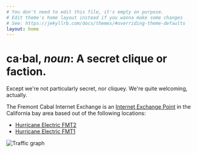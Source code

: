 ```yaml
---
# You don't need to edit this file, it's empty on purpose.
# Edit theme's home layout instead if you wanna make some changes
# See: https://jekyllrb.com/docs/themes/#overriding-theme-defaults
layout: home
---
```

# ca·bal, _noun_: A secret clique or faction.

Except we're not particularly secret, nor cliquey. We're quite welcoming, actually.

The Fremont Cabal Internet Exchange is an [Internet Exchange Point](https://en.wikipedia.org/wiki/Internet_exchange_point) in the California bay area based out of the following locations:

* [Hurricane Electric FMT2](http://he.net/tour/fremont2.html)
* [Hurricane Electric FMT1](http://he.net/tour/fremont1.html)

![Traffic graph](/traffic.png)
